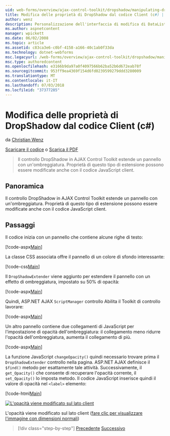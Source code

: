 ```yaml
---
uid: web-forms/overview/ajax-control-toolkit/dropshadow/manipulating-dropshadow-properties-from-client-code-cs
title: Modifica delle proprietà di DropShadow dal codice Client (c#) | Microsoft Docs
author: wenz
description: Personalizzazione dell'interfaccia di modifica di DataList
ms.author: aspnetcontent
manager: wpickett
ms.date: 06/02/2008
ms.topic: article
ms.assetid: c83ca3e6-c0bf-4158-a166-40c1ab0f33da
ms.technology: dotnet-webforms
msc.legacyurl: /web-forms/overview/ajax-control-toolkit/dropshadow/manipulating-dropshadow-properties-from-client-code-cs
msc.type: authoredcontent
ms.openlocfilehash: e3166b9da97a0f4097566b62ba52b6d672eab78f
ms.sourcegitcommit: 953ff9ea4369f154d6fd0239599279ddd3280009
ms.translationtype: MT
ms.contentlocale: it-IT
ms.lasthandoff: 07/03/2018
ms.locfileid: "37377285"
---
```

<a name="manipulating-dropshadow-properties-from-client-code-c"></a>Modifica delle proprietà di DropShadow dal codice Client (c#)
====================
da [Christian Wenz](https://github.com/wenz)

[Scaricare il codice](http://download.microsoft.com/download/5/1/6/51652a81-500b-4f6b-88d3-617103e7941e/DropShadow2.cs.zip) o [Scarica il PDF](http://download.microsoft.com/download/b/6/a/b6ae89ee-df69-4c87-9bfb-ad1eb2b23373/dropshadow2CS.pdf)

> Il controllo DropShadow in AJAX Control Toolkit estende un pannello con un'ombreggiatura. Proprietà di questo tipo di estensione possono essere modificate anche con il codice JavaScript client.


## <a name="overview"></a>Panoramica

Il controllo DropShadow in AJAX Control Toolkit estende un pannello con un'ombreggiatura. Proprietà di questo tipo di estensione possono essere modificate anche con il codice JavaScript client.

## <a name="steps"></a>Passaggi

Il codice inizia con un pannello che contiene alcune righe di testo:

[!code-aspx[Main](manipulating-dropshadow-properties-from-client-code-cs/samples/sample1.aspx)]

La classe CSS associata offre il pannello di un colore di sfondo interessante:

[!code-css[Main](manipulating-dropshadow-properties-from-client-code-cs/samples/sample2.css)]

Il `DropShadowExtender` viene aggiunto per estendere il pannello con un effetto di ombreggiatura, impostato su 50% di opacità:

[!code-aspx[Main](manipulating-dropshadow-properties-from-client-code-cs/samples/sample3.aspx)]

Quindi, ASP.NET AJAX `ScriptManager` controllo Abilita il Toolkit di controllo lavorare:

[!code-aspx[Main](manipulating-dropshadow-properties-from-client-code-cs/samples/sample4.aspx)]

Un altro pannello contiene due collegamenti di JavaScript per l'impostazione di opacità dell'ombreggiatura: il collegamento meno ridurre l'opacità dell'ombreggiatura, aumenta il collegamento di più.

[!code-aspx[Main](manipulating-dropshadow-properties-from-client-code-cs/samples/sample5.aspx)]

La funzione JavaScript `changeOpacity()` quindi necessario trovare prima il `DropShadowExtender` controllo nella pagina. ASP.NET AJAX definisce il `$find()` metodo per esattamente tale attività. Successivamente, il `get_Opacity()` che consente di recuperare l'opacità corrente, il `set_Opacity()` lo imposta metodo. Il codice JavaScript inserisce quindi il valore di opacità nel `<label>` elemento:

[!code-html[Main](manipulating-dropshadow-properties-from-client-code-cs/samples/sample6.html)]


[![L'opacità viene modificato sul lato client](manipulating-dropshadow-properties-from-client-code-cs/_static/image2.png)](manipulating-dropshadow-properties-from-client-code-cs/_static/image1.png)

L'opacità viene modificato sul lato client ([fare clic per visualizzare l'immagine con dimensioni normali](manipulating-dropshadow-properties-from-client-code-cs/_static/image3.png))

> [!div class="step-by-step"]
> [Precedente](adjusting-the-z-index-of-a-dropshadow-cs.md)
> [Successivo](adjusting-the-z-index-of-a-dropshadow-vb.md)
